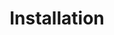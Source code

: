 ---
type: "docs"
title: "Installation"
linkTitle: "Installation"
weight: 10
description: >
    Learn how to install Drasi
---